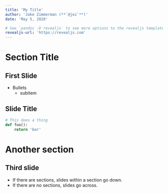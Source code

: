 ```yaml
---
title: 'My Title'
author: 'Jake Zimmerman (**`@jez`**)'
date: 'May 5, 2020'

# See `pandoc -D revealjs` to see more options to the revealjs template.
revealjs-url: 'https://revealjs.com'
---
```


# Section Title

## First Slide

- Bullets
    - subitem

## Slide Title

```python
# This does a thing
def foo():
    return 'bar'
```

# Another section

## Third slide

- If there are sections, slides within a section go down.
- If there are no sections, slides go across.

<!-- vim:tw=60
-->
